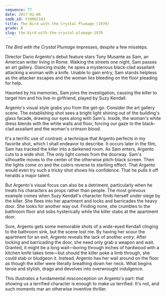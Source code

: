 ```yaml
---
sequence: 77
date: 2017-02-06
imdb_id: tt0065143
title: The Bird with the Crystal Plumage (1970)
grade: B
slug: the-bird-with-the-crystal-plumage-1970
---
```


_The Bird with the Crystal Plumage_ impresses, despite a few missteps.

Director Dario Argento's debut feature stars Tony Musante as Sam, an American writer living in Rome. Walking the streets one night, Sam passes an art gallery. Glancing inside, he spies a mysterious black-clad assailant attacking a woman with a knife. Unable to gain entry, Sam stands helpless as the attacker escapes and the woman lies bleeding on the floor pleading for help.

Haunted by his memories, Sam joins the investigation, causing the killer to target him and his live-in girlfriend, played by Suzy Kendall.

Argento's visual style grabs you from the get-go. Consider the art gallery scene. The establishing shot sees a bright light shining out of the building's glass facade, drawing our eyes along with Sam's. Inside, the woman's white dress blends with the white walls and floor, forcing our gaze to the black-clad assailant and the woman's crimson blood.

It's a terrific use of contrast; a technique that Argento perfects in my favorite shot, which I shall endeavor to describe. It occurs later in the film, Sam has tracked the killer into a darkened room. As Sam enters, Argento cuts to a wide shot. The only light comes from the doorway. Sam's silhouette moves to the center of the otherwise pitch-black screen. Then the lights come on and the colors reverse to startling effect. That Argento would even try such a tricky shot shows his confidence. That he pulls it off heralds a major talent.

But Argento's visual focus can also be a detriment, particularly when he treats his characters as props rather than people. The most grievous example comes when Suzy Kendall's character finds herself under siege by the killer. She flees into her apartment and locks and barricades the heavy door. She looks for another way out. Finding none, she crumbles to the bathroom floor and sobs hysterically while the killer stabs at the apartment door.

Sure, Argento gets some memorable shots of a wide-eyed Kendall clinging to the bathroom sink, but the scene lost me. By having her scour the apartment for an exit, Argento reveals the lack of another _entry_. After locking and barricading the door, she need only grab a weapon and wait. Granted, it might be a long wait—boring through inches of hardwood with a kitchen knife takes time—but should the killer poke a limb through, she could stab or bludgeon it. Instead, Argento has her wail around on the floor as though the killer were literally breathing down her neck. What begins tense and stylish, drags and devolves into overwrought indulgence.

This illustrates a fundamental misconception on Argento's part: that showing us a terrified character is enough to make _us_ terrified. It's not, and such moments mar an otherwise inventive thriller.